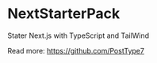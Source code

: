 # NextStarterPack

Stater Next.js with TypeScript and TailWind

Read more:
https://github.com/PostType7